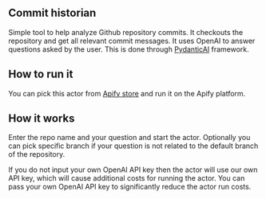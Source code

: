 ## Commit historian

Simple tool to help analyze Github repository commits.  It checkouts the repository and get all relevant commit messages. It uses OpenAI to answer questions asked by the user. This is done through [PydanticAI](https://ai.pydantic.dev/) framework.

## How to run it

You can pick this actor from [Apify store](https://apify.com/josef.prochazka/commit-historian) and run it on the Apify platform.


## How it works

Enter the repo name and your question and start the actor.
Optionally you can pick specific branch if your question is not related to the default branch of the repository.

If you do not input your own OpenAI API key then the actor will use our own API key, which will cause additional costs for running the actor.
You can pass your own OpenAI API key to significantly reduce the actor run costs.



